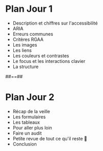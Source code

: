 

# Plan Jour 1

* Description et chiffres sur l'accessibilité
* ARIA
* Erreurs communes
* Critères RGAA
* Les images
* Les liens
* Les couleurs et contrastes
* Le focus et les interactions clavier
* La structure


##==##




# Plan Jour 2

* Récap de la veille
* Les formulaires
* Les tableaux
* Pour aller plus loin
* Faire un audit
* Petite revue de tout ce qu'il reste 💪
* Conclusion
